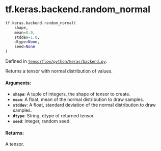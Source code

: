 <div itemscope itemtype="http://developers.google.com/ReferenceObject">
<meta itemprop="name" content="tf.keras.backend.random_normal" />
</div>

# tf.keras.backend.random_normal

``` python
tf.keras.backend.random_normal(
    shape,
    mean=0.0,
    stddev=1.0,
    dtype=None,
    seed=None
)
```



Defined in [`tensorflow/python/keras/backend.py`](https://www.tensorflow.org/code/tensorflow/python/keras/backend.py).

Returns a tensor with normal distribution of values.

#### Arguments:

* <b>`shape`</b>: A tuple of integers, the shape of tensor to create.
* <b>`mean`</b>: A float, mean of the normal distribution to draw samples.
* <b>`stddev`</b>: A float, standard deviation of the normal distribution
        to draw samples.
* <b>`dtype`</b>: String, dtype of returned tensor.
* <b>`seed`</b>: Integer, random seed.


#### Returns:

A tensor.